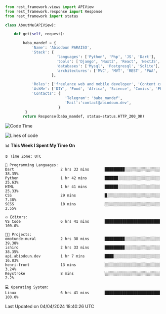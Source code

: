 ###
```python
from rest_framework.views import APIView
from rest_framework.response import Response
from rest_framework import status

class AboutMe(APIView):

    def get(self, request):

        baba_mandef = {
            'Name': 'Abiodoun PARAISO',
            'Stack': {
                       'languages': ['Python', 'Php', 'JS', 'Dart'],
                       'tools': ['Django', 'Nuxt2', 'React', 'NextJS', 'Flutter'],
                       'databases': ['Mysql', 'Postgresql', 'Sqlite'],
                       'architectures': ['MVC', 'MVT', 'REST', 'PWA', 'SPA', 'MicroServices']
                     },

            'Roles': ['freelance web and mobile developer', 'Content creator', 'Teacher', 'Mentor'],
            'AskMe': ['DIY', 'Food', 'Africa', 'Science', 'Comics', 'Photography', 'Tech', 'Programming', 'Mechatronics'],
            'Contacts': {
                           'Telegram': 'baba_mandef',
                           'Mail':'contact@abiodoun.dev',
                        }
         }
        return Response(baba_mandef, status=status.HTTP_200_OK)

```                    

<!--START_SECTION:waka-->
![Code Time](http://img.shields.io/badge/Code%20Time-1%2C001%20hrs%2019%20mins-blue)

![Lines of code](https://img.shields.io/badge/From%20Hello%20World%20I%27ve%20Written-275%20Thousand%20lines%20of%20code-blue)

📊 **This Week I Spent My Time On** 

```text
⌚︎ Time Zone: UTC

💬 Programming Languages: 
Dart                     2 hrs 33 mins       █████████░░░░░░░░░░░░░░░░   38.35% 
Python                   1 hr 42 mins        ██████░░░░░░░░░░░░░░░░░░░   25.63% 
HTML                     1 hr 41 mins        ██████░░░░░░░░░░░░░░░░░░░   25.33% 
CSS                      29 mins             █░░░░░░░░░░░░░░░░░░░░░░░░   7.38% 
SCSS                     10 mins             ░░░░░░░░░░░░░░░░░░░░░░░░░   2.55%

🔥 Editors: 
VS Code                  6 hrs 41 mins       █████████████████████████   100.0%

🐱‍💻 Projects: 
omotunde-mural           2 hrs 38 mins       █████████░░░░░░░░░░░░░░░░   39.38% 
ishiro                   2 hrs 33 mins       █████████░░░░░░░░░░░░░░░░   38.35% 
api.abiodoun.dev         1 hr 7 mins         ████░░░░░░░░░░░░░░░░░░░░░   16.83% 
henri-front              13 mins             ░░░░░░░░░░░░░░░░░░░░░░░░░   3.24% 
Keystroke                8 mins              ░░░░░░░░░░░░░░░░░░░░░░░░░   2.2%

💻 Operating System: 
Linux                    6 hrs 41 mins       █████████████████████████   100.0%

```


 Last Updated on 04/04/2024 18:40:26 UTC
<!--END_SECTION:waka-->
